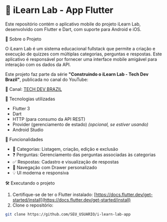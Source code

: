 # 📱 iLearn Lab - App Flutter

Este repositório contém o aplicativo mobile do projeto iLearn Lab, desenvolvido com Flutter e Dart, com suporte para Android e iOS.

📌 Sobre o Projeto

O iLearn Lab é um sistema educacional fullstack que permite a criação e execução de quizzes com múltiplas categorias, perguntas e respostas. Este aplicativo é responsável por fornecer uma interface mobile amigável para interação com os dados da API.

Este projeto faz parte da série **"Construindo o iLearn Lab - Tech Dev Brazil"**, publicada no canal do YouTube:

🎥 Canal: [TECH DEV BRAZIL](https://www.youtube.com/channel/UCLuyixD5bOc7AAmJ9uoniVw)

🚀 Tecnologias utilizadas

- Flutter 3
- Dart
- HTTP (para consumo da API REST)
- Provider (gerenciamento de estado) *(opcional, se estiver usando)*
- Android Studio

📂 Funcionalidades

- 📂 Categorias: Listagem, criação, edição e exclusão
- ❓ Perguntas: Gerenciamento das perguntas associadas às categorias
- ✅ Respostas: Cadastro e visualização de respostas
- 📱 Navegação com Drawer personalizado
- 💡 UI moderna e responsiva

🛠️ Executando o projeto

1. Certifique-se de ter o Flutter instalado: [https://docs.flutter.dev/get-started/install](https://docs.flutter.dev/get-started/install)
2. Clone o repositório:

```bash
git clone https://github.com/SEU_USUARIO/i-learn-lab-app
